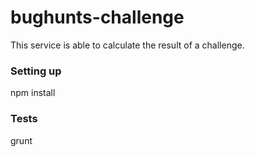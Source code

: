 # bughunts-challenge
This service is able to calculate the result of a challenge.

### Setting up ###
npm install

### Tests ###
grunt